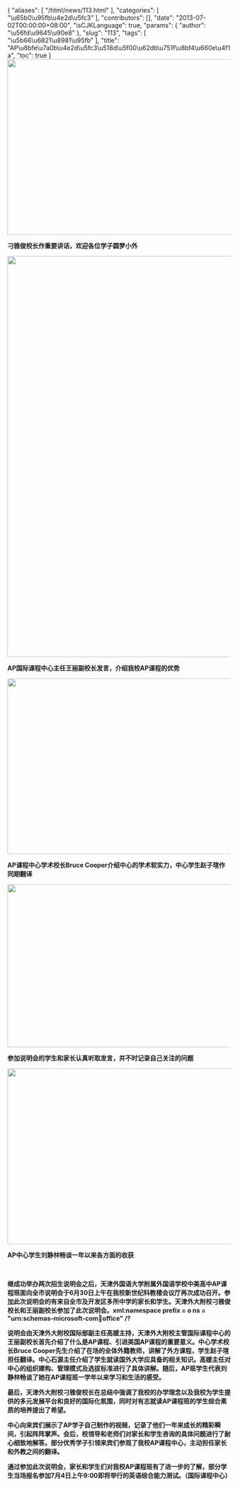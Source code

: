 {
    "aliases": [
        "/html/news/113.html"
    ],
    "categories": [
        "\u65b0\u95fb\u4e2d\u5fc3"
    ],
    "contributors": [],
    "date": "2013-07-02T00:00:00+08:00",
    "isCJKLanguage": true,
    "params": {
        "author": "\u56fd\u9645\u90e8"
    },
    "slug": "113",
    "tags": [
        "\u5b66\u6821\u8981\u95fb"
    ],
    "title": "AP\u8bfe\u7a0b\u4e2d\u5fc3\u518d\u5f00\u62db\u751f\u8bf4\u660e\u4f1a",
    "toc": true
}
**<img
    src="https://cdn.tfls.online/mirror/full/de49b72134fe87d630462da598b43607af0791e4.jpg"
    style="display:block;margin-left:auto;margin-right:auto;"
    decoding="async"
    fetchpriority="auto"
    loading="lazy"
    height="397"
    width="600"
/>**

**刁雅俊校长作重要讲话，欢迎各位学子圆梦小外**

**<img
    src="https://cdn.tfls.online/mirror/full/42419e68004d262bf0766baa426946a7ba0e4dbc.jpg"
    style="display:block;margin-left:auto;margin-right:auto;"
    decoding="async"
    fetchpriority="auto"
    loading="lazy"
    height="906"
    width="600"
/>**

**AP国际课程中心主任王丽副校长发言，介绍我校AP课程的优势**

**<img
    src="https://cdn.tfls.online/mirror/full/b2addca73b15b84c0079a721f50d91f06542a4c3.jpg"
    style="display:block;margin-left:auto;margin-right:auto;"
    decoding="async"
    fetchpriority="auto"
    loading="lazy"
    height="397"
    width="600"
/>**

**AP课程中心学术校长Bruce Cooper介绍中心的学术软实力，中心学生赵子瑄作同期翻译**

**<img
    src="https://cdn.tfls.online/mirror/full/4e4d63a359a89f87474521b6a309ca854efff6e6.jpg"
    style="display:block;margin-left:auto;margin-right:auto;"
    decoding="async"
    fetchpriority="auto"
    loading="lazy"
    height="368"
    width="600"
/>**

**参加说明会的学生和家长认真听取发言，并不时记录自己关注的问题**

**<img
    src="https://cdn.tfls.online/mirror/full/27c85355e799cc92cef0d4a171b5e46f6f90f78a.jpg"
    style="display:block;margin-left:auto;margin-right:auto;"
    decoding="async"
    fetchpriority="auto"
    loading="lazy"
    height="397"
    width="600"
/>**

**AP中心学生刘静林畅谈一年以来各方面的收获**

 

**继成功举办两次招生说明会之后，天津外国语大学附属外国语学校中美高中AP课程班面向全市说明会于6月30日上午在我校新世纪科教楼会议厅再次成功召开。参加此次说明会的有来自全市及开发区多所中学的家长和学生。天津外大附校刁雅俊校长和王丽副校长参加了此次说明会。xml:namespace prefix = o ns = "urn:schemas-microsoft-com:office:office" /?**

**说明会由天津外大附校国际部副主任高媛主持，天津外大附校主管国际课程中心的王丽副校长首先介绍了什么是AP课程、引进美国AP课程的重要意义。中心学术校长Bruce Cooper先生介绍了在场的全体外籍教师，讲解了外方课程，学生赵子瑄担任翻译。中心石源主任介绍了学生就读国外大学应具备的相关知识。高媛主任对中心的组织建构、管理模式及选拔标准进行了具体讲解。随后，AP班学生代表刘静林畅谈了她在AP课程班一学年以来学习和生活的感受。**

**最后，天津外大附校刁雅俊校长在总结中强调了我校的办学理念以及我校为学生提供的多元发展平台和良好的国际化氛围，同时对有志就读AP课程班的学生综合素质的培养提出了希望。**

**中心向来宾们展示了AP学子自己制作的视频，记录了他们一年来成长的精彩瞬间，引起阵阵掌声。会后，校领导和老师们对家长和学生咨询的具体问题进行了耐心细致地解答。部分优秀学子引领来宾们参观了我校AP课程中心，主动担任家长和外教之间的翻译。** 

**通过参加此次说明会，家长和学生们对我校AP课程班有了进一步的了解，部分学生当场报名参加7月4日上午9:00即将举行的英语综合能力测试。（国际课程中心）**

